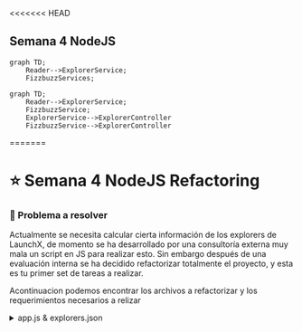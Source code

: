 <<<<<<< HEAD
## Semana 4 NodeJS

```mermaid
graph TD;
    Reader-->ExplorerService;
    FizzbuzzServices;
```

```mermaid
graph TD;
    Reader-->ExplorerService;
    FizzbuzzService;
    ExplorerService-->ExplorerController
    FizzbuzzService-->ExplorerController
```
=======
# ⭐️ Semana 4 NodeJS Refactoring 

### 👀 Problema a resolver

Actualmente se necesita calcular cierta información de los explorers de LaunchX, de momento se ha desarrollado por una consultoría externa muy mala un script en JS para realizar esto. Sin embargo después de una evaluación interna se ha decidido refactorizar totalmente el proyecto, y esta es tu primer set de tareas a realizar.

Acontinuacion podemos encontrar los archivos a refactorizar y los requerimientos necesarios a relizar 

<details>
<summary> app.js & explorers.json </summary>

`app.js`
  
```javascript
const fs = require("fs");

// Part 1 Read json file ===========================
const rawdata = fs.readFileSync("explorers.json");
const explorers = JSON.parse(rawdata);

// Part 2: Get the quantity of explorers names in node
const explorersInNode = explorers.filter((explorer) => explorer.mission == "node");
//console.log(explorersInNode.length)

// Part4: Get the explorer's usernames in Node
const explorersInNodeToGetUsernames = explorers.filter((explorer) => explorer.mission == "node");
const usernamesInNode = explorersInNodeToGetUsernames.map((explorer) => explorer.githubUsername);
//console.log(usernamesInNode)

// DEAD CODE: Part 5,6,7, please remove this and go to Part 8!

// Part 5: Get a new list of explorers in node, if the score numbers is divisible by 3, I need a new propery called trick, and the value assigned is FIZZ, if not the value should be the score itself.
// Score: 3, Trick: FIZZ.
// Score: 4, Trick: 4.
// Score: 5, Trick: 5.

const assignFizzTrick = function(explorer){
    if(explorer.score%3 === 0){
        explorer.trick = "FIZZ";
        return explorer;
    }else{
        explorer.trick = explorer.score;
        return explorer;
    }
};

const explorersInNodeAndFizzTrick = explorersInNode.map((explorer) => assignFizzTrick(explorer));

// Part 6: Get a new list of explorers in node if the score number is divisible by 5, we need to set a new property called trick and set the value BUZZ, if not this value should be just the score
//
const assignBuzzTrick = function(explorer){
    if(explorer.score%5 === 0){
        explorer.trick = "BUZZ";
        return explorer;
    }else{
        explorer.trick = explorer.score;
        return explorer;
    }
};

const explorersInNodeAndBuzzTrick = explorersInNode.map((explorer) => assignBuzzTrick(explorer));

//Part7: Get a new list of explorers in Node, if the score number is divisible by 3 AND by 5 we need to set a new property called FIZZBUZZ, if not this value should be the same score value

const assignFizzBuzzTrick = function(explorer){
    if(explorer.score%5 === 0 && explorer.score%3 === 0){
        explorer.trick = "FIZZBUZZ";
        return explorer;
    }else{
        explorer.trick = explorer.score;
        return explorer;
    }
};

const explorersInNodeAndFizzBuzzTrick = explorersInNode.map((explorer) => assignFizzBuzzTrick(explorer));

// Part 8: Get a list of the explorers in node, if the score is divisible by 5 and 3, set the property trick and the value FIZZBUZZ, if is just divisible by 5 set the property trcik and the value BUZZ, if is just divisible by 3 set the property trick and the value FIZZ, otherwise set the property trick and the score value. TODO

```
<details>
  `explorers.json`
``` json
[
{
  "name": "Woopa1",
  "githubUsername": "ajolonauta1",
  "score": 1,
  "mission": "node",
  "stacks": [
    "javascript",
    "reasonML",
    "elm"
  ]
},
{
  "name": "Woopa2",
  "githubUsername": "ajolonauta2",
  "score": 2,
  "mission": "node",
  "stacks": [
    "javascript",
    "groovy",
    "elm"
  ]
},
{
  "name": "Woopa3",
  "githubUsername": "ajolonauta3",
  "score": 3,
  "mission": "node",
  "stacks": [
    "elixir",
    "groovy",
    "reasonML"
  ]
},
{
  "name": "Woopa4",
  "githubUsername": "ajolonauta4",
  "mission": "node",
  "score": 4,
  "stacks": [
    "javascript"
  ]
},
{
  "name": "Woopa5",
  "githubUsername": "ajolonauta5",
  "score": 5,
  "mission": "node",
  "stacks": [
    "javascript",
    "elixir",
    "elm"
  ]
},
{
  "name": "Woopa6",
  "githubUsername": "ajolonauta6",
  "score": 6,
  "mission": "java",
  "stacks": [
    "elm"
  ]
},
{
  "name": "Woopa7",
  "githubUsername": "ajolonauta7",
  "mission": "java",
  "score": 7,
  "stacks": [
  ]
},
{
  "name": "Woopa8",
  "githubUsername": "ajolonauta8",
  "score": 8,
  "mission": "java",
  "stacks": [
    "elm"
  ]
},
{
  "name": "Woopa9",
  "githubUsername": "ajolonauta9",
  "score": 9,
  "mission": "java",
  "stacks": [
    "javascript",
    "elixir",
    "groovy",
    "reasonML",
    "elm"
  ]
},
{
  "name": "Woopa10",
  "githubUsername": "ajolonauta10",
  "score": 10,
  "mission": "java",
  "stacks": [
    "javascript",
    "elixir",
    "groovy",
    "reasonML",
    "elm"
  ]
},
{
  "name": "Woopa11",
  "githubUsername": "ajolonauta11",
  "score": 11,
  "mission": "node",
  "stacks": [
    "javascript",
    "elixir",
    "groovy",
    "reasonML",
    "elm"
  ]
},
{
  "name": "Woopa12",
  "githubUsername": "ajolonauta12",
  "score": 12,
  "mission": "node",
  "stacks": [
    "javascript",
    "elixir",
    "groovy",
    "reasonML",
    "elm"
  ]
},
{
  "name": "Woopa13",
  "githubUsername": "ajolonauta13",
  "score": 13,
  "mission": "node",
  "stacks": [
    "javascript",
    "elixir",
    "groovy",
    "reasonML",
    "elm"
  ]
},
{
  "name": "Woopa14",
  "githubUsername": "ajolonauta14",
  "score": 14,
  "mission": "node",
  "stacks": [
    "javascript",
    "elixir",
    "groovy",
    "reasonML",
    "elm"
  ]
},
{
  "name": "Woopa15",
  "githubUsername": "ajolonauta15",
  "score": 15,
  "mission": "node",
  "stacks": [
    "javascript",
    "elixir",
    "groovy",
    "reasonML",
    "elm"
  ]
}
] 
```  
</details>

<details>
  
<summary>  Requerimientos: </summary>
  

1. Refactorizar el script legado y rehacerlo con mucho cuidado ya que es información muy sensible.
2. Crea un API para usar la funcionalidad anterior:

| Endpoint | Request | Response |
|---|---|---|
| `localhost:3000/v1/explorers/:mission` | `localhost:3000/v1/explorers/node` | Deberás obtener la lista de explorers en la misión que enviaste (node o java) |
| `localhost:3000/v1/explorers/amount/:mission` | `localhost:3000/v1/explorers/amount/node` | Deberás obtener la cantidad de explorers según la misión que enviaste (node o java) |
| `localhost:3000/v1/explorers/usernames/:mission` | `localhost:3000/v1/explorers/usernames/node` | Deberás obtener la lista de usernames en la misión que enviaste (node o java) |

3. Nuevo requerimiento: Crea un endpoint para recibir un número y aplicar la validación del fizzbuzz. (ESTO SE DEBE CREAR DESDE CERO)

</details>


# Creación de Proyecto Nuevo de JS

## 👣 *Primeros pasos*

1. Creamos un directorio vacio en nuestra pc llamdo  `Refactoring`.
2. Dentro del directorio inicializamos git con el comando `git init`.
3. Creamos un repo en `Git Hub`.
4. Utilizamos el commando `git remote add origin` + el url del repo creaado.(Esto sincroniza la repo local con la de Git Hub)
6. Dentro del  directorio vacio ejecutamos el comando `npm init`. Este ejecutara un cliente que te preguntará algunos datos de tu proyecto. Es indiferente esta información de momento, puedes darle enter hasta que termine. Al finalizar te creará el archivo package.json. A partir de ahora nuestro directorio es un proyecto de JS. (Así se crea desde cero.)

## ✍ *Agregando dependecia jest*

> Para agregar una dependecia, se necesita  indicar direcrtamente en el `package.json`, este archivo es el corazon de cualquier app de js.

1. Para agregar dependecia podemos usar el comando `npm` y para agregar la ultima vesion de cualquier dependencia utilizamos `npm install --save-dev jest`. (Esto indica que se agrega la dependecia `jest`, y que se agrega para el ambiente de desarrollo `--save-dev`).
2. Verificamos que despues del punto anterior, se haya creado un directorio `node_modules`, este contiene todos los scripts de js de las dependencias. *IMPORTANTE NUNCA VERSIONAR ESTO* . Para no versionar esta carpeta, crea en la RAÍZ de tu proyecto un archivo llamado `.gitignore` y agrega la siguiente línea: `**/node_modules`, con esto vamos a decirle a git que excluya este directorio.

> Realizamos este procedimiento para agregar una nueva dependencia a nuestro proyecto. En este ejemplo agregamos JEST, un framework de testing que nos ayudará a crear nuestras pruebas de unidad. Revisa la documentación de Jest: https://jestjs.io/.

##  ✍🤹‍♀️ *Realizando el primer commit*

1. Para realizar un commit es necesario agregar los archivos con el comando `git add` + el nombre del archivo.
2. Realizamos el commit con el comando `git commit -m "Aqui pones tu comentario"`.
3. A hora solo nos queda subir todo a Git Hub con el comando `git push -u origin master`. 
> es importante realizar muchos commit  ya que esto nos facilita saber que cambios se realizaron en el proyecto.  

## 🏁 *Empezando a refactorizar*

Ahora vamos a tener que modularizar en Orientación a Objetos para darle una mejor estructura.

Crearemos las siguientes clases:

- `Reader` : en esta clase necesitaremos un método static para leer el archivo y obtener la información dado el nombre archivo.
- `ExplorerServices` : aquí vamos tres métodos static para obtener lo que se necesita realizar con la lista de explorers. En este service vamos a realizar todas las operaciones de filtrado y mapeo que se necesiten
- `FizzbuzzService` : aquí haremos un método static para aplicar la validación sobre un explorer y agregarle el campo que se necesita.

```mermaid
classDiagram
    class Reader
    Reader : +readJsonFile(filePath)
```

```mermaid        
classDiagram
    class ExplorerService
    ExplorerService : +filterByMission(explorers, mission)
    ExplorerService : +getAmountOfExplorersByMission(explorers, mission)
    ExplorerService : +getExplorersUsernamesByMission(explorers, mission)
```

```mermaid        
classDiagram
    class FizzbuzzService
    FizzbuzzService : +applyValidationInExplorer(explorers, mission)
```

La estructura de las carpetas de nuestro proyecto deveria quedar de la siguiente manera

```mermaid
graph TD;
    id1([REFACTORING]) --> id2(Test) 
    id2(Test) -- Reader --> id5{{Reader.test.js}}
    id2(Test) -- Services --> id6{{ExlorerServices.test.js}}
    id6{{ExlorerServices.test.js}} --- id7{{FizzBuzzServices.test.js}}
    id1([REFACTORING]) --> id8(Lib)
    id8(Lib) -- Services --> id9{{FizzBuzzServices.js}}
    id9{{FizzBuzzServices.js}} --- id10{{ExplorerServices.js}}
    id8(Lib) -- Reader --> id11{{Reader.js}}
```
## ✍ 🏠 *Haciendo las clases*

1. Refactor de la lectura del archivo (Reader.js) 

- Crea el archivo y carpetas en `lib/utils/Reader.js`.
- Dentro crea una clase llamada `Reader`.
- Crea un método static llamado `readJsonFile` que reciba un path (este deberá ser el path al archivo a leer).
- Dentro de esta función tendrás que guardar la lógica para leer el archivo y regresar la información (esta lógica ya está en el script inicial).
- No olvides importar el módulo del filesystem `const fs = require("fs");`
- Te dejó aquí cómo deberíamos poder usar tu nuevo servicio para leer un archivo json:

```javascript
const Reader = require("./lib/utils/Reader");
const explorers = Reader.readJsonFile("explorers.json"); // esto regresa la lista de explorers del archivo
```
2. Explorer Service 

Vamos a refactorizar la lógica que se ejecuta sobre la lista de explorers.
- Crea el archivo `lib/services/ExplorerService.js`.
- Crea una clase `ExplorerService`.
- Crea los métodos: `static filterByMission(explorers, mission)`, `static getAmountOfExplorersByMission(explorers, mission)`, `static getExplorersUsernamesByMission(explorers, mission)`.
- No olvides exportar tu clase vía common JS.

Te dejó un ejemplo de cómo vamos a utilizar tu nueva clase en el proyecto:
```javascript
// Clase anterior con la que obtenemos los explorers
const Reader = require("./lib/utils/Reader");
const explorers = Reader.readJsonFile("explorers.json");

// Aplicación del ExplorerService sobre la lista de explorers
ExplorerService.filterByMission(explorers, "node");
ExplorerService.getAmountOfExplorersByMission(explorers, "node");
ExplorerService.getExplorersUsernamesByMission(explorers, "node");
```
3. FizzBuzz Service

Este service necesita mayor lógica por desarrollar, necesitas entender el script legado muy bien.

- Crea un archivo `lib/services/FizzbuzzService.js`
- Crea una clase `FizzbuzzService` y no olvides exportarla.
- Crea un método `static applyValidationInExplorer(explorer)`, este método recibirá un explorer.

Validaciones:
``` javascript
const explorer1 = {name: "Explorer1", score: 1}
FizzbuzzService.applyValidationInExplorer(explorer1) // {name: "Explorer1", score: 1, trick: 1} 

const explorer3 = {name: "Explorer3", score: 3}
FizzbuzzService.applyValidationInExplorer(explorer3) // {name: "Explorer3", score: 3, trick: "FIZZ"}

const explorer5 = {name: "Explorer5", score: 5}
FizzbuzzService.applyValidationInExplorer(explorer5) // {name: "Explorer5", score: 5, trick: "BUZZ"}

const explorer15 = {name: "Explorer15", score: 15}
FizzbuzzService.applyValidationInExplorer(explorer15) // {name: "Explorer15", score: 15, trick: "FIZZBUZZ"}
```

## 🕵️‍♀️ *Automatización de Pruebas con GitHub Actions*

Si no tienes pruebas no estás autorizado para ninguna entrega ni para avanzar en el proyecto.

1. Crea un nuevo archivo con la ruta: `.github/workflows/test.yml`
2. Copia el siguiente contenido:

```yml
name: Run Tests in my project every push on GitHub

on: [push]

jobs:
  build:
    runs-on: ubuntu-latest
    steps:
    - uses: actions/checkout@v1
    - name: Run Jest
      uses: stefanoeb/jest-action@1.0.3
```

Este es un GitHub Action que automatizará la ejecución de las pruebas cada vez que hagas PUSH a tu repositorio de GitHub.

## 🔍 *Agregando dependecia Linter (Opcional)*


<details>
<summary> Instalacion de Linter </summary>
  
JS y cada lenguaje tienen herramientas para ayudarnos a cuidar la legibilidad en nuestro código, se les conoce como linters. 

1. Instala ESLint en tu proyecto

> npm install eslint --save-dev

2. Ejecuta el comando para generar la configuración del linter:

> npm init @eslint/config

Al finalizar esto te creará un archivo `.eslintrc.js` con la configuración del linter.

3. Agrega tu configuración, haz que tu archivo `.eslintrc.js` se parezca a este:

```javascript
module.exports = {
    "env": {
        "browser": true,
        "commonjs": true,
        "es2021": true,
        "jest": true
    },
    "extends": "eslint:recommended",
    "parserOptions": {
        "ecmaVersion": "latest"
    },
    "rules": {
        indent: ["error", 4],
        "linebreak-style": ["error", "unix"],
        quotes: ["error", "double"],
        semi: ["error", "always"]
    }
};
```

Los rules son reglas que podemos decirle al Linter que revise en nuestros archivos, nos ayudan a detectar mejoras de escritura.

Es indispensable revisar la documentación de cada dependencia que usemos: https://eslint.org/docs/rules/

4. Automatiza los comandos de eslint en tu package.json (recuerda que la ruta dentro de node_modules puede variar en windows)

```
  "scripts": {
    "test": "node ./node_modules/.bin/jest",
    "linter": "node ./node_modules/eslint/bin/eslint.js .",
    "linter-fix": "node ./node_modules/eslint/bin/eslint.js . --fix"
  }
```

5. Ejecuta `npm run linter` para que el linter se ejecute y te diga todas las inconsistencias de escritura.

![image](https://user-images.githubusercontent.com/17634377/164955012-23eaaf91-e437-4028-a5a6-f5a5455fcd89.png)

6. El Linter arregla todos estos detalles por ti. Corre `npm run linter-fix` y tus archivos ahora quedarán con el mejor formato.
</details>

##  🏃‍♂️ *API con express* 

Ahora necesitamos crear otra clase que nos permita extender un puente entre funcionalidad y el server que vamos a crear.

>>>>>>> 9dc4173ff76edcc989b47834dc62392f76c89d65
```mermaid
graph TD;
    Reader-->ExplorerService;
    FizzbuzzService;
    ExplorerService-->ExplorerController
    FizzbuzzService-->ExplorerController
    ExplorerController-->Server
<<<<<<< HEAD
```
=======
```
## 🤩 Creando controller para conectar la funcionalidad con el server

1. Crea el archivo `lib/controllers/ExplorerController.js`
2. Importa las clases `ExplorerService`, `FizzbuzzService` y `Reader`.
3. No olvides exportar tu clase.
4. Crea un método para obtener la lista de explorers filtrados por misión:
  - Crea un método static `getExplorersByMission`, recibe un parámetro llamado `mission`. 
  - Dentro de este llama la función del Reader `Reader.readJsonFile("explorers.json")` para obtener la lista de explorers del archivo json.
  - Llama el método de `ExplorerService` para filtrar por misión, usa tu parámetro `mission` y la lista de explorers.
  - Regresa el resultado obtenido.

5. Crea un método `static getExplorersUsernamesByMission(mission)` y regresa la lista de usernames de los explorers filtrados por la misión enviada.
6. Crea un método `static getExplorersAmonutByMission(mission)` y regresa la cantidad de explorers en la misión enviada.

Recuerda que estás funcionalidades ya las tienes, tienes que leer la lista de explorers, y aplicar tus funciones del ExplorerService. No olvides tus pruebas.

## 🌠 Creando server con API
7. Crea un script en `lib/server.js`.
8. Crea un servidor de express.
  - Instala express.
  - Crea un server básico.
  - Ejecuta tu server: `node lib/server.js`
  - Entra en tu navegador a `localhost:3000` y verifica que vez tu mensaje. 
  - Automatiza tu `package.json` para automatizar tu server, agrega la siguiente línea dentro de `scripts`: `"server": "node ./lib/server.js"`. Después solo tendrás que usar `npm run server` para iniciar tu servidor. 
  
`Server Básico server.js`
```javascript
const ExplorerController = require("./controllers/ExplorerController");
const express = require("express");
const app = express();
app.use(express.json());
const port = 3000;

app.get("/", (request, response) => {
    response.json({message: "FizzBuzz Api welcome!"});
});

app.listen(port, () => {
    console.log(`FizzBuzz API in localhost:${port}`);
});
```

9. Importa tu controller. 
10. Crea el primer endpoint para recibir un parámetro por query params, y regresar la lista de explorers filtrados por el parámetro.

## 😎 Flujo de Nueva funcionalidad

```mermaid
graph TD;
    FizzbuzzService-->ExplorerController;
    ExplorerController-->Server
```

De entrada el único punto de conexión que debe haber entre nuestra funcionalidad y el server será el `ExplorerController`. Así vamos a mantener una organización y separación de responsabilidades adecuado. 

Se creará la nueva funcionalidad dentro de `FizzbuzzService`, misma que será usada en el `ExplorerController` y de ahí podrá ser implementada en el server.

1. Crea un nuevo método `static applyValidationInNumber(number){` en `FizzbuzzService`.
  - Implementa la validación de fizzbuzz, solo regresa el valor: "Fizz", "Buzz", "Fizzbuzz" o el mismo número recibido.

2. Crea un nuevo método en `ExplorerController` que reciba un número y use la función del `FizzbuzzService` que acabas de crear.
3. Finalmente usa este método dentro de un nuevo endpoint en el server. Aquí te dejo un ejemplo de cómo se debería ver tu nuevo endpoint:

![image](https://user-images.githubusercontent.com/17634377/164956665-16a96f81-83ef-4c24-8229-e25a98c97993.png)
>>>>>>> 9dc4173ff76edcc989b47834dc62392f76c89d65
